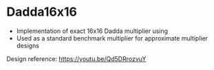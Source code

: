 # Dadda16x16

- Implementation of exact 16x16 Dadda multiplier using 
- Used as a standard benchmark multiplier for approximate multiplier designs

Design reference: https://youtu.be/Qd5DRrozvuY 
